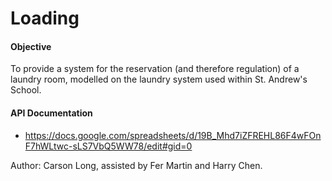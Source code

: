 # Loading

#### Objective
To provide a system for the reservation (and therefore regulation) of a laundry room, modelled on the laundry system used within St. Andrew's School.

#### API Documentation
- https://docs.google.com/spreadsheets/d/19B_Mhd7iZFREHL86F4wFOnF7hWLtwc-sLS7VbQ5WW78/edit#gid=0



Author: Carson Long, assisted by Fer Martin and Harry Chen.
